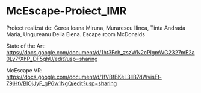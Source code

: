 # McEscape-Proiect_IMR

Proiect realizat de: Gorea Ioana Miruna, Murarescu Ilinca, Tinta Andrada Maria, Ungureanu Delia Elena.
Escape room McDonalds

State of the Art: https://docs.google.com/document/d/1ht3Fch_zszWN2cPIgmWG2327mE2a0Ly7fXhP_DF5ghU/edit?usp=sharing

McEscape VR: https://docs.google.com/document/d/1fVBfBKeL3llB7dWvisEt-79jHtVBlOjJyF_gP6w1NgQ/edit?usp=sharing
